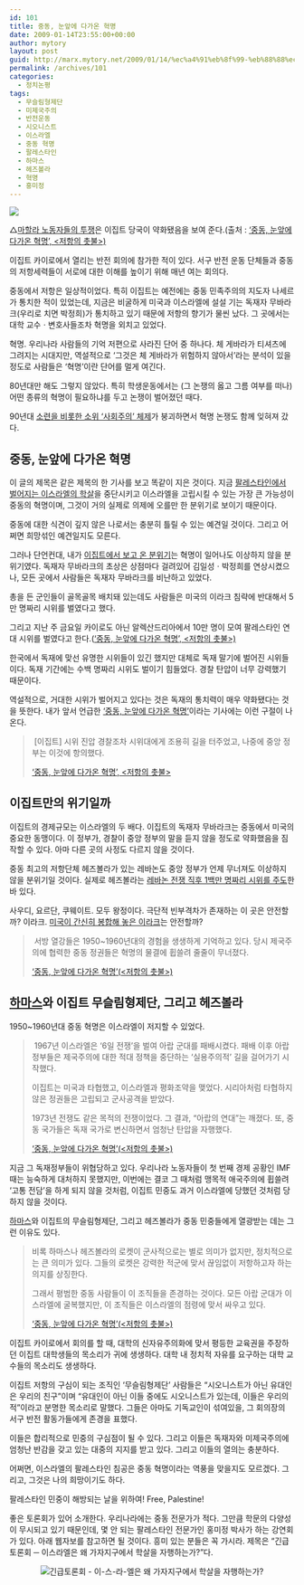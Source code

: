 ```yaml
---
id: 101
title: 중동, 눈앞에 다가온 혁명
date: 2009-01-14T23:55:00+00:00
author: mytory
layout: post
guid: http://marx.mytory.net/2009/01/14/%ec%a4%91%eb%8f%99-%eb%88%88%ec%95%9e%ec%97%90-%eb%8b%a4%ea%b0%80%ec%98%a8-%ed%98%81%eb%aa%85/
permalink: /archives/101
categories:
  - 정치논평
tags:
  - 무슬림형제단
  - 미제국주의
  - 반전운동
  - 시오니스트
  - 이스라엘
  - 중동 혁명
  - 팔레스타인
  - 하마스
  - 헤즈볼라
  - 혁명
  - 홍미정
---
```

<div class="imageblock">
  <img src="http://cfs12.tistory.com/image/36/tistory/2009/01/14/22/56/496def090d190" /></p> 
  
  <p class="cpa1">
    △<a href="http://wspaper.org/0_view.php?urn=cor12-1-egypt-gaza-protest" target="_blank" title="이집트에서는 반전 시위가 반정부 시위로 나아가고 있다">마할라 노동자들의 투쟁</a>은 이집트 당국이 약화됐음을 보여 준다.(출처 : <a href="http://wspaper.org/0_view.php?urn=cor12-midle-east-revolution" target="_blank">‘중동, 눈앞에 다가온 혁명’, &lt;저항의 촛불&gt;)</a>
  </p>
</div>

이집트 카이로에서 열리는 반전 회의에 참가한 적이 있다. 서구 반전 운동 단체들과 중동의 저항세력들이 서로에 대한 이해를 높이기 위해 매년 여는 회의다.

중동에서 저항은 일상적이었다. 특히 이집트는 예전에는 중동 민족주의의 지도자 나세르가 통치한 적이 있었는데, 지금은 비굴하게 미국과 이스라엘에 설설 기는 독재자 무바라크(우리로 치면 박정희)가 통치하고 있기 때문에 저항의 향기가 물씬 났다. 그 곳에서는 대학 교수ㆍ변호사들조차 혁명을 외치고 있었다.

혁명. 우리나라&nbsp;사람들의 기억 저편으로 사라진 단어 중 하나다. 체 게바라가 티셔츠에 그려지는 시대지만, 역설적으로 ‘그것은 체 게바라가 위험하지 않아서’라는 분석이 있을 정도로 사람들은 ‘혁명’이란 단어를 멀게 여긴다.

80년대만 해도 그렇지 않았다. 특히 학생운동에서는 (그 논쟁의 옳고 그름 여부를 떠나) 어떤 종류의 혁명이 필요하냐를 두고 논쟁이 벌어졌던 때다.

90년대 <a href="http://wspaper.org/0_view.php?urn=urn:newsml:counterfire.or.kr:20040717T000000%2B0900:w4.0-67" target="_blank" title="소련 붕괴 10주년 ─ 동구권의 대변동">소련을 비롯한 소위 ‘사회주의’ 체제</a>가 붕괴하면서 혁명 논쟁도 함께 잊혀져 갔다.

## 중동, 눈앞에 다가온 혁명

이 글의 제목은 같은 제목의 한 기사를 보고 똑같이 지은 것이다. 지금 <a href="http://wspaper.org/0_view.php?urn=cor12-israeli-yaman" target="_blank" title="이-스-라-엘의 야만이 속속들이 밝혀지다">팔레스타인에서 벌어지는 이스라엘의 학살</a>을 중단시키고 이스라엘을 고립시킬 수 있는 가장 큰 가능성이 중동의 혁명이며, 그것이 거의 실제로 의제에 오를만 한 분위기로 보이기 때문이다.

중동에 대한 식견이 깊지 않은 나로서는 충분히 틀릴 수 있는 예견일 것이다. 그리고 어쩌면 희망섞인 예견일지도 모른다.

그러나 단언컨대, 내가 <a href="http://wspaper.org/0_view.php?urn=urn:newsml:counterfire.or.kr:20050413T000000%2B0900:d53-1370:1U" target="_blank" title="중동의 민주 항쟁들">이집트에서 보고 온 분위기</a>는 혁명이 일어나도 이상하지 않을 분위기였다. 독재자 무바라크의 초상은 상점마다 걸려있어 김일성ㆍ박정희를 연상시켰으나, 모든 곳에서 사람들은 독재자 무바라크를 비난하고 있었다.

총을 든 군인들이 골목골목 배치돼 있는데도 사람들은 미국의 이라크 침략에 반대해서 5만 명짜리 시위를 벌였다고 했다.

그리고 지난 주 금요일 카이로도 아닌 알렉산드리아에서 10만 명이 모여 팔레스타인 연대 시위를 벌였다고 한다.(<a href="http://wspaper.org/0_view.php?urn=cor12-midle-east-revolution" target="_blank">‘중동, 눈앞에 다가온 혁명’, &lt;저항의 촛불&gt;)</a>

한국에서 독재에 맞선 유명한 시위들이 있긴 했지만 대체로 독재 말기에 벌어진 시위들이다. 독재 기간에는 수백 명짜리 시위도 벌이기 힘들었다. 경찰 탄압이 너무 강력했기 때문이다.

역설적으로, 거대한 시위가 벌어지고 있다는 것은 독재의 통치력이 매우 약화됐다는 것을 뜻한다. 내가 앞서 언급한 <a href="http://wspaper.org/0_view.php?urn=cor12-midle-east-revolution" target="_blank">‘중동, 눈앞에 다가온 혁명’</a>이라는 기사에는 이런 구절이 나온다. 

> &nbsp;[이집트] 시위 진압 경찰조차 시위대에게 조용히 길을 터주었고, 나중에 중앙 정부는 이것에 항의했다.
> 
> <p class="rep">
>   <a href="http://wspaper.org/0_view.php?urn=cor12-midle-east-revolution" target="_blank">‘중동, 눈앞에 다가온 혁명’, &lt;저항의 촛불&gt;</a>
> </p>

## 이집트만의 위기일까

이집트의 경제규모는 이스라엘의 두 배다. 이집트의 독재자 무바라크는 중동에서 미국의 중요한 동맹이다. 이 정부가, 경찰이 중앙 정부의 말을 듣지 않을 정도로 약화했음을 짐작할 수 있다. 아마 다른 곳의 사정도 다르지 않을 것이다. 

중동 최고의 저항단체 헤즈볼라가 있는 레바논도 중앙 정부가 언제 무너져도 이상하지 않을 분위기일 것이다. 실제로 헤즈볼라는 <a href="http://wspaper.org/0_view.php?urn=urn:newsml:counterfire.or.kr:20061205T183947%2B0900:c23-lebanon:1U" target="_blank" title="레바논 정치 위기 - 1백만 명이 친미 정부의 퇴진을 요구하다">레바논 전쟁 직후 1백만 명짜리 시위를 주도</a>한 바 있다.

사우디, 요르단, 쿠웨이트. 모두 왕정이다. 극단적 빈부격차가 존재하는 이 곳은 안전할까? 이라크. <a href="http://wspaper.org/0_view.php?urn=urn:newsml:counterfire.or.kr:20080918T083640%2B0900:cor05-iraq:1U" target="_blank" title="사이먼 아사프, 이라크 ─ 언론에 비친 모습과 배후의 진실">미국이 간신히 봉합해 놓은 이라크</a>는 안전할까?

> &nbsp;서방 열강들은 1950~1960년대의 경험을 생생하게 기억하고 있다. 당시 제국주의에 협력한 중동 정권들은 혁명의 물결에 휩쓸려 줄줄이 무너졌다.
> 
> <p class="rep">
>   <a href="http://wspaper.org/0_view.php?urn=cor12-midle-east-revolution" target="_blank">‘중동, 눈앞에 다가온 혁명’(&lt;저항의 촛불&gt;)<br /> </a>
> </p>

## <a href="http://wspaper.org/0_view.php?urn=cor12-tariq-ali" target="_blank" title="타리크 알리 ─ “왜 서방 열강들은 하-마-스를 제거하려 하는가?”">하마스</a>와 이집트 무슬림형제단, 그리고 헤즈볼라

1950~1960년대 중동 혁명은 이스라엘이 저지할 수 있었다.

> &nbsp;1967년 이스라엘은 ‘6일 전쟁’을 벌여 아랍 군대를 패배시켰다. 패배 이후 아랍 정부들은 제국주의에 대한 적대 정책을 중단하는 ‘실용주의적’ 길을 걸어가기 시작했다.
> 
> 이집트는 미국과 타협했고, 이스라엘과 평화조약을 맺었다. 시리아처럼 타협하지 않은 정권들은 고립되고 군사공격을 받았다.
> 
> 1973년 전쟁도 같은 목적의 전쟁이었다. 그 결과, “아랍의 연대”는 깨졌다. 또, 중동 국가들은 독재 국가로 변신하면서 엄청난 탄압을 자행했다.
> 
> <p class="rep">
>   <a href="http://wspaper.org/0_view.php?urn=cor12-midle-east-revolution" target="_blank">‘중동, 눈앞에 다가온 혁명’(&lt;저항의 촛불&gt;)<br /> </a>
> </p>

지금 그 독재정부들이 위협당하고 있다. 우리나라 노동자들이 첫 번째 경제 공황인 IMF 때는 능숙하게 대처하지 못했지만, 이번에는 결코 그 때처럼 맹목적 애국주의에 휩쓸려 ‘고통 전담’을 하게 되지 않을 것처럼, 이집트 민중도 과거 이스라엘에 당했던 것처럼 당하지 않을 것이다.

<a href="http://wspaper.org/0_view.php?urn=cor12-tariq-ali" target="_blank" title="타리크 알리 ─ “왜 서방 열강들은 하-마-스를 제거하려 하는가?”">하마스</a>와 이집트의 무슬림형제단, 그리고 헤즈볼라가 중동 민중들에게 열광받는 데는 그런 이유도 있다.

> 비록 하마스나 헤즈볼라의 로켓이 군사적으로는 별로 의미가 없지만, 정치적으로는 큰 의미가 있다. 그들의 로켓은 강력한 적군에 맞서 끊임없이 저항하고자 하는 의지를 상징한다.
> 
> 그래서 평범한 중동 사람들이 이 조직들을 존경하는 것이다. 모든 아랍 군대가 이스라엘에 굴복했지만, 이 조직들은 이스라엘의 점령에 맞서 싸우고 있다.
> 
> <p class="rep">
>   <a href="http://wspaper.org/0_view.php?urn=cor12-midle-east-revolution" target="_blank">‘중동, 눈앞에 다가온 혁명’(&lt;저항의 촛불&gt;)</a>
> </p>

이집트 카이로에서 회의를 할 때, 대학의 신자유주의화에 맞서 평등한 교육권을 주장하던 이집트 대학생들의 목소리가 귀에 생생하다. 대학 내 정치적 자유를 요구하는 대학 교수들의 목소리도 생생하다.

이집트 저항의 구심이 되는 조직인 ‘무슬림형제단’ 사람들은 “시오니스트가 아닌 유대인은 우리의 친구”이며 “유대인이 아닌 이들 중에도 시오니스트가 있는데, 이들은 우리의 적”이라고 분명한 목소리로 말했다. 그들은 아마도 기독교인이 섞여있을, 그 회의장의 서구&nbsp;반전 활동가들에게 존경을 표했다.

이들은 합리적으로 민중의 구심점이 될 수 있다. 그리고 이들은 독재자와 미제국주의에 엄청난 반감을 갖고 있는 대중의 지지를 받고 있다. 그리고 이들의 열의는 충분하다.

어쩌면, 이스라엘의 팔레스타인 침공은 중동 혁명이라는 역풍을 맞을지도 모르겠다. 그리고, 그것은 나의 희망이기도 하다.

팔레스타인 민중이 해방되는 날을 위하여! Free, Palestine!

<div class="gray-textbox">
  <p>
    좋은 토론회가 있어 소개한다. 우리나라에는 중동 전문가가 적다. 그만큼 학문의 다양성이 무시되고 있기 때문인데, 몇 안 되는 팔레스타인 전문가인 홍미정 박사가 하는 강연회가 있다. 아래 웹자보를 참고하면 될 것이다. 흥미 있는 분들은 꼭 가시라. 제목은 “긴급토론회 ─ 이스라엘은 왜 가자지구에서 학살을 자행하는가?”다.
  </p>
  
  <p style="text-align: center;">
    <img src="http://cfs14.tistory.com/image/5/tistory/2009/01/14/22/38/496deaba2bdf1" title="긴급토론회 - 이-스-라-엘은 왜 가자지구에서 학살을 자행하는가?" />
  </p>
</div>